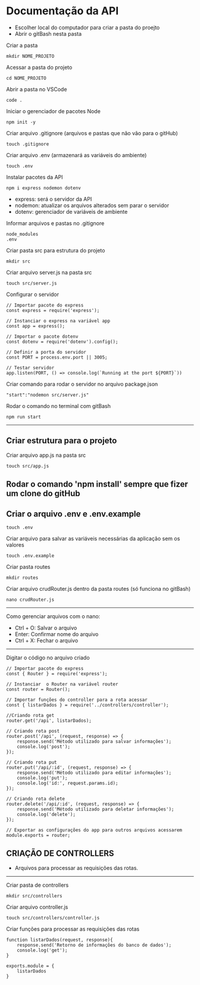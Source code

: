# Documentação da API
* Escolher local do computador para criar a pasta do proejto
* Abrir o gitBash nesta pasta


Criar a pasta
```
mkdir NOME_PROJETO
```

Acessar a pasta do projeto
```
cd NOME_PROJETO
```

Abrir a pasta no VSCode
```
code .
```

Iniciar o gerenciador de pacotes Node
```
npm init -y
```

Criar arquivo .gitignore (arquivos e pastas que não vão para o gitHub)
```
touch .gitignore
```

Criar arquivo .env (armazenará as variáveis do ambiente)
```
touch .env
```

Instalar pacotes da API
```
npm i express nodemon dotenv
```
* express: será o servidor da API
* nodemon: atualizar os arquivos alterados sem parar o servidor
* dotenv: gerenciador de variáveis de ambiente

Informar arquivos e pastas no .gitignore
```
node_modules 
.env
```

Criar pasta src para estrutura do projeto
```
mkdir src
```

Criar arquivo server.js na pasta src
```
touch src/server.js
```

Configurar o servidor 
```
// Importar pacote do express
const express = require('express');

// Instanciar o express na variável app
const app = express();

// Importar o pacote dotenv
const dotenv = require('dotenv').config();

// Definir a porta do servidor
const PORT = process.env.port || 3005;

// Testar servidor
app.listen(PORT, () => console.log(`Running at the port ${PORT}`))
```

Criar comando para rodar o servidor no arquivo package.json
```
"start":"nodemon src/server.js"
```

Rodar o comando no terminal com gitBash
```
npm run start
```
<hr>

##  Criar estrutura para o projeto

Criar arquivo app.js na pasta src
```
touch src/app.js
```

## Rodar o comando 'npm install' sempre que fizer um clone do gitHub

## Criar o arquivo .env e .env.example

```
touch .env
```

Criar arquivo para salvar as variáveis necessárias da aplicação sem os valores
```
touch .env.example
```

Criar pasta routes
```
mkdir routes
```

Criar arquivo crudRouter.js dentro da pasta routes (só funciona no gitBash)

```
nano crudRouter.js
```

<hr>
Como gerenciar arquivos com o nano:

* Ctrl + O: Salvar o arquivo
* Enter: Confirmar nome do arquivo
* Ctrl + X: Fechar o arquivo
<hr>

Digitar o código no arquivo criado
```
// Importar pacote do express
const { Router } = require('express');

// Instanciar  o Router na variável router
const router = Router();

// Importar funções do controller para a rota acessar
const { listarDados } = require('../controllers/controller');

//Criando rota get
router.get('/api', listarDados);

// Criando rota post
router.post('/api', (request, response) => {
    response.send('Método utilizado para salvar informações');
    console.log('post');
});

// Criando rota put
router.put('/api/:id', (request, response) => {
    response.send('Método utilizado para editar informações');
    console.log('put');
    console.log('id:', request.params.id);
});

// Criando rota delete
router.delete('/api/:id', (request, response) => {
    response.send('Método utilizado para deletar informações');
    console.log('delete');
});

// Exportar as configurações do app para outros arquivos acessarem
module.exports = router;
```

## CRIAÇÃO DE CONTROLLERS

* Arquivos para processar as requisições das rotas.
<hr>

Criar pasta de controllers
```
mkdir src/controllers
```

Criar arquivo controller.js
```
touch src/controllers/controller.js
```

Criar funções para processar as requisições das rotas 
```
function listarDados(request, response){
    response.send('Retorno de informações do banco de dados');
    console.log('get');
}

exports.module = {
    listarDados
}
```